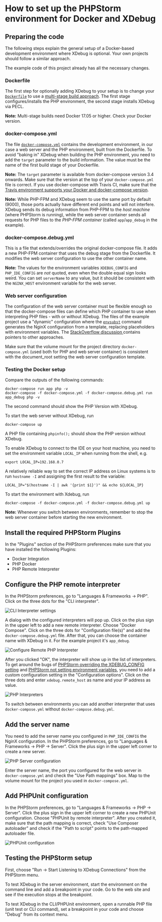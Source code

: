 # How to set up the PHPStorm environment for Docker and XDebug

## Preparing the code

The following steps explain the general setup of a Docker-based development environment where XDebug is optional. Your own projects should follow a similar approach.

The example code of this project already has all the necessary changes.

### Dockerfile
The first step for optionally adding XDebug to your setup is to change your [`Dockerfile`](../env/Dockerfile) to use a [multi-stage build approach](https://docs.docker.com/develop/develop-images/multistage-build/). The first stage configures/installs the PHP environment, the second stage installs XDebug via PECL.

**Note:** Multi-stage builds need Docker 17.05 or higher. Check your Docker version.

### docker-compose.yml
The file [`docker-compose.yml`](../docker-compose.yml) contains the development environment, in our case a web server and the PHP environment, built from the Dockerfile. To avoid "baking in" XDebug when building the PHP environment, you need to add the `target` parameter to the build information. The value must be the name of the first build stage of your Dockerfile.

**Note:** The `target` parameter is available from docker-compose version 3.4 onwards. Make sure that the version at the top of your `docker-compose.yml` file is correct. If you use docker-compose with Travis CI, make sure that the [Travis environment supports your Docker and docker-compose version](https://docs.travis-ci.com/user/docker/).

**Note:** While PHP-FPM and XDebug seem to use the same port by default (9000), those ports actually have different end points and will not interfere. XDebug sends its debug information from PHP-FPM to the *host machine* (where PHPStorm is running), while the web server container sends all requests for PHP files to the *PHP-FPM container* (called `app`/`app_debug` in the example).

### docker-compose.debug.yml
This is a file that extends/overrides the original docker-compose file. It adds a new PHP-FPM container that uses the debug stage from the Dockerfile. It modifies the web server configuration to use the other container name.

**Note:** The values for the environment variables `XDEBUG_CONFIG` and `PHP_IDE_CONFIG` are *not* quoted, even when the double equal sign looks weird. You can set `serverName` to any value, but it should be consistent with the `NGINX_HOST` environment variable for the web server.

### Web server configuration
The configuration of the web server container must be flexible enough so that the docker-compose files can define which PHP container to use when interpreting PHP files - with or without XDebug. The files of the example project use a "dynamic" configuration where the [`envsubst`](https://linux.die.net/man/1/envsubst) command generates the NginX configuration from a template, replacing placeholders with environment variables. The [StackOverflow discussion ](https://serverfault.com/questions/577370/how-can-i-use-environment-variables-in-nginx-conf) contains pointers to other approaches.

Make sure that the volume mount for the project directory `docker-compose.yml` (used both for PHP and web server container) is consistent with the document_root setting the web server configuration template.

### Testing the Docker setup

Compare the outputs of the following commands:

    docker-compose run app php -v
    docker-compose -f docker-compose.yml -f docker-compose.debug.yml run app_debug php -v

The second command should show the PHP Version with XDebug.

To start the web server without XDebug, run

    docker-compose up

A PHP file containing `phpinfo();` should show the PHP version without XDebug.

To enable XDebug to connect to the IDE on your host machine, you need to set the environment variable `LOCAL_IP` when running from the shell, e.g.

    export LOCAL_IP=192.168.0.7

A relatively reliable way to set the correct IP address on Linux systems is to run `hostname -I` and assigning the first result to the variable:

    LOCAL_IP="$(hostname -I | awk '{print $1}')" && echo ${LOCAL_IP}

To start the environment with Xdebug, run

    docker-compose -f docker-compose.yml -f docker-compose.debug.yml up

**Note:** Whenever you switch between environments, remember to stop the web server container before starting the new environment.

## Install the required PHPStorm Plugins
In the "Plugins" section of the PHPStorm preferences make sure that you have installed the following Plugins:
* Docker Integration
* PHP Docker
* PHP Remote Interpreter

## Configure the PHP remote interpreter
In the PHPStorm preferences, go to "Languages & Frameworks -> PHP". Click on the three dots for the "CLI interpreter".

![CLI Interpreter settings](images/php_interpreter.png)

A dialog with the configured interpreters will pop up. Click on the plus sign in the upper left to add a new remote interpreter. Choose "Docker Compose". Click on the three dots for "Configuration file(s)" and add the `docker-compose.debug.yml` file. After that, you can choose the container name with XDebug in it. For the example project it's `app_debug`.

![Configure Remote PHP Interpreter](images/remote_interpreter_config.png)

After you clicked "OK", the interpreter will show up in the list of interpreters. To get around the bugs of [PHPStorm overriding the XDEBUG_CONFIG setting](https://youtrack.jetbrains.com/issue/WI-38329) and [PHPStorm not setting environment variables](https://youtrack.jetbrains.com/issue/WI-41043), you need to add a custom configuration setting in the "Configuration options". Click on the three dots and enter `xdebug.remote_host` as name and your IP address as value.

![PHP Interpreters](images/remote_interpreter.png)

To switch between environments you can add another interpreter that uses `docker-compose.yml` without `docker-compose.debug.yml`.

## Add the server name
You need to add the server name you configured in `PHP_IDE_CONFIG` the NginX configuration. In the PHPStorm preferences, go to "Languages & Frameworks -> PHP -> Server". Click the plus sign in the upper left corner to create a new server.

![PHP Server configuration](images/php_server.png)

Enter the server name, the port you configured for the web server in `docker-compose.yml` and check the "Use Path mappings" box. Map to the volume mount for the project you used in `docker-compose.yml`.

## Add PHPUnit configuration
In the PHPStorm preferences, go to "Languages & Frameworks -> PHP -> Server". Click the plus sign in the upper left corner to create a new PHPUnit configuration. Choose "PHPUnit by remote interpreter". After you created it, make sure that the path mapping is correct, check "Use Composer autoloader" and check if the "Path to script" points to the path-mapped autoloader file.

![PHPUnit configuration](images/phpunit_config.png)

## Testing the PHPStorm setup

First, choose "Run -> Start Listening to XDebug Connections" from the PHPStorm menu.

To test XDebug in the server environment, start the environment on the command line and add a breakpoint in your code. Go to the web site and see if the execution stops at the breakpoint.

To test XDebug in the CLI/PHPUnit environment, open a runnable PHP file (unit test or CLI command), set a breakpoint in your code and choose "Debug" from its context menu.
